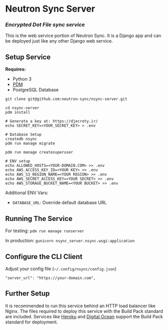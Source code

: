# Neutron Sync Server

### *Encrypted Dot File sync service*

This is the web service portion of Neutron Sync. It is a Django app and can be deployed just like any other Django web service.

## Setup Service

**Requires:**

- Python 3
- [PDM](https://pdm.fming.dev/)
- PostgreSQL Database

```
git clone git@github.com:neutron-sync/nsync-server.git

cd nsync-server
pdm install

# Generate a key at: https://djecrety.ir/
echo SECRET_KEY=<YOUR_SECRET_KEY> > .env

# Database Setup
createdb nsync
pdm run manage migrate

pdm run manage createsuperuser

# ENV setup
echo ALLOWED_HOSTS=<YOUR-DOMAIN.COM> >> .env
echo AWS_ACCESS_KEY_ID=<YOUR KEY> >> .env
echo AWS_S3_REGION_NAME=<YOUR REGION> >> .env
echo AWS_SECRET_ACCESS_KEY=<YOUR SECRET> >> .env
echo AWS_STORAGE_BUCKET_NAME=<YOUR BUCKET> >> .env
```

Additional ENV Vars:

- `DATABASE_URL`: Override default database URL

## Running The Service

For testing: `pdm run manage runserver`

In production: `gunicorn nsync_server.nsync.wsgi:application`

## Configure the CLI Client

Adjust your config file (`~/.config/nsync/config.json`)

`"server_url": "https://your-domain.com",`

## Further Setup

It is recommended to run this service behind an HTTP load balancer like Nginx. The files required to deploy this service with the Build Pack standard are included. Services like [Heroku](https://www.heroku.com/) and [Digital Ocean](https://www.digitalocean.com/) support the Build Pack standard for deployment.

